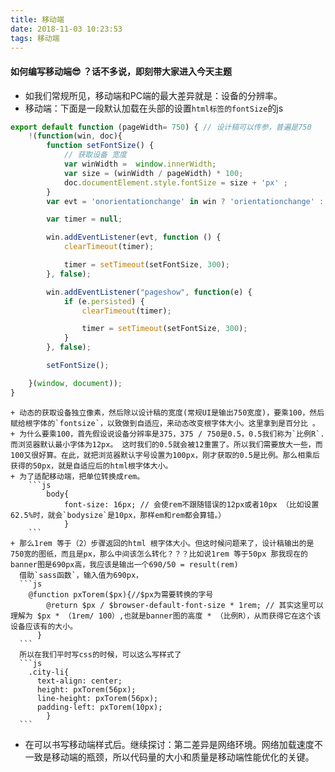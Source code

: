 ```yaml
---
title: 移动端
date: 2018-11-03 10:23:53
tags: 移动端
---
```


#### 如何编写移动端😎 ？话不多说，即刻带大家进入今天主题

- 如我们常规所见，移动端和PC端的最大差异就是：设备的分辨率。
- 移动端：下面是一段默认加载在头部的设置`html标签的fontSize`的js
```javascript
export default function (pageWidth= 750) { // 设计稿可以传参，普遍是750
    !(function(win, doc){
        function setFontSize() {
            // 获取设备 宽度
            var winWidth =  window.innerWidth;
            var size = (winWidth / pageWidth) * 100;
            doc.documentElement.style.fontSize = size + 'px' ;
        }
        var evt = 'onorientationchange' in win ? 'orientationchange' : 'resize';

        var timer = null;

        win.addEventListener(evt, function () {
            clearTimeout(timer);

            timer = setTimeout(setFontSize, 300);
        }, false);

        win.addEventListener("pageshow", function(e) {
            if (e.persisted) {
                clearTimeout(timer);

                timer = setTimeout(setFontSize, 300);
            }
        }, false);

        setFontSize();

    }(window, document));
}
```
    + 动态的获取设备独立像素，然后除以设计稿的宽度(常规UI是输出750宽度)，要乘100，然后赋给根字体的`fontsize`，以致做到自适应，来动态改变根字体大小。这里拿到是百分比 。
    + 为什么要乘100，首先假设说设备分辨率是375，375 / 750是0.5，0.5我们称为`比例R`.而浏览器默认最小字体为12px。 这时我们的0.5就会被12重置了。所以我们需要放大一些，而100又很好算。在此，就把浏览器默认字号设置为100px，刚才获取的0.5是比例。那么相乘后获得的50px，就是自适应后的html根字体大小。
    + 为了适配移动端，把单位转换成rem。
        ```js
            body{
                font-size: 16px; // 会使rem不跟随错误的12px或者10px （比如设置62.5%时，就会`bodysize`是10px，那样em和rem都会算错。）
                }
        ```
    + 那么1rem 等于（2）步骤返回的html 根字体大小。但这时候问题来了，设计稿输出的是750宽的图纸，而且是px，那么中间该怎么转化？？？比如说1rem 等于50px 那我现在的banner图是690px高，我应该是输出一个690/50 = result(rem)
      借助`sass函数`，输入值为690px，
      ```js
        @function pxTorem($px){//$px为需要转换的字号
            @return $px / $browser-default-font-size * 1rem; // 其实这里可以理解为 $px * （1rem/ 100）,也就是banner图的高度 * （比例R），从而获得它在这个该设备应该有的大小。
          }
      ```
      所以在我们平时写css的时候，可以这么写样式了
      ```js
        .city-li{
          text-align: center;
          height: pxTorem(56px);
          line-height: pxTorem(56px);
          padding-left: pxTorem(10px);
            }
      ```
     
- 在可以书写移动端样式后。继续探讨：第二差异是网络环境。网络加载速度不一致是移动端的瓶颈，所以代码量的大小和质量是移动端性能优化的关键。


